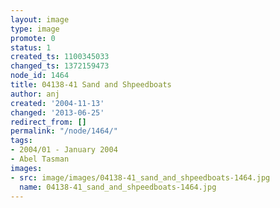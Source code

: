 ```yaml
---
layout: image
type: image
promote: 0
status: 1
created_ts: 1100345033
changed_ts: 1372159473
node_id: 1464
title: 04138-41 Sand and Shpeedboats
author: anj
created: '2004-11-13'
changed: '2013-06-25'
redirect_from: []
permalink: "/node/1464/"
tags:
- 2004/01 - January 2004
- Abel Tasman
images:
- src: image/images/04138-41_sand_and_shpeedboats-1464.jpg
  name: 04138-41_sand_and_shpeedboats-1464.jpg
---
```


